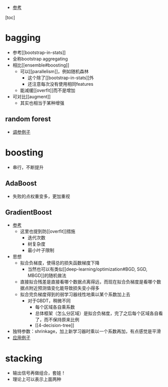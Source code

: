 - [参考](https://zhuanlan.zhihu.com/p/27689464)

[toc]
# bagging
- 参考[[bootstrap-in-stats]]
- 全称bootstrap aggregating
- 相比[[ensemble#boosting]]
  - 可以[[parallelism]]，例如随机森林
    - 这个除了[[bootstrap-in-stats]]外
    - 还注意每次没有使用相同features
  - 能减缓[[overfit]]而不是增加
- 可对比[[augment]]
  - 其实也相当于某种增强
## random forest
- [调参例子](https://zhuanlan.zhihu.com/p/126288078)
# boosting
- 串行，不断提升
## AdaBoost
- 失败的点权重变多，更加重视
## GradientBoost
- [参考](https://zhuanlan.zhihu.com/p/26327929)
  - 这里也提到防[[overfit]]措施
    - 迭代次数
    - 树复杂度
    - 最小叶子限制
- 思想
  - 拟合负梯度，使得总的损失函数梯度下降
    - 当然也可以有类似[[deep-learning/optimization#BGD, SGD, MBGD]]的随机做法
  - 直接拟合残差是直接看哪个数据点离得远，而现在拟合负梯度是看哪个数据点附近预测值变化能导致损失变小得多
  - 拟合完负梯度得到的弱学习器线性地乘以某个系数加上去
    - 对于GBDT，稍微不同
      - 每个区域各自乘系数
      - 总体框架（怎么分区域）是拟合负梯度，完了之后每个区域各自看了，而不保持原来比例
      - [[4-decision-tree]]
- 独特参数：shrinkage，加上新学习器时乘以一个系数再加，有点感觉是平滑
- [应用例子](https://blog.csdn.net/RuDing/article/details/78332192)
# stacking
- 输出信号再做组合，套娃！
- 理论上可以表示上面两种